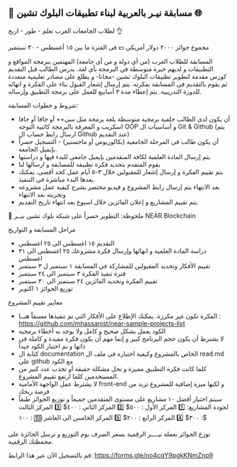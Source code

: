## 📢 مسابقة  نيـر بالعربية لبناء تطبيقات البلوك تشين 🌐

لطلاب الجامعات العرب
تعلم - طور - اربح 👌

مجموع جوائز ٢٠٠٠ دولار أمريكي 💵
فى الفترة ما بين ١٥ أغسطس - ٣٠ سبتمبر 

المسابقة للطلاب العرب (من أي دولة و من أي جامعة) المهتمين ببرمجة المواقع و التطبيقات و لديهم خبرة متوسطة في البرمجة بأي لغة. يدرس الطالب قبل التقديم كورس مقدمة لتطوير تطبيقات البلوك تشين -مجانا- و يطلع على مصادر تعليمية متعددة ثم يقوم بالتقديم فى المسابقة بفكرته. يتم إرسال إشعار القبول بناء على الفكرة و انهائه للدورة التدريبية. يتم إعطاء مدة ٣ أسابيع للعمل على برمجة التطبيق وإرساله. 

شروط و خطوات المسابقة:
- أن يكون لدى الطالب خلفية برمجية متوسطة بلغة برمجة مثل سى++ أو جافا أو جافا اسكريب و المعرفة بالبرمجة كائنية التوجه OOP و أساسيات ال Git & Github  (يتم ارسال رابط حساب ال Github عند التقديم)
 - أن يكون طالب فى المرحلة الجامعية (بكالوريوس أو ماجستير) - التسجيل حصراً بإيميل الجامعة.  
- يتم إرسال المادة العلمية لكافة المتقدمين بإيميل جامعي للبدء فيها و دراستها
- يقوم المتقدم بتحديد فكرة تطبيقه للمسابقة و ارسالها لنا
 - يتم تقييم الفكرة و إرسال إشعار للمقبولين خلال ٣-٥ أيام عمل كحد أقصى. يمكنك بعدها البدء مباشرة فى التنفيذ. 
- بعد الانتهاء يتم إرسال رابط المشروع و فيديو مختصر يشرح كيفية عمل مشروعه وتجربته بعد الانتهاء
 - يتم تقييم المشاريع و إعلان الفائزين خلال اسبوع بعد انتهاء تاريخ التقديم.

 🤚 ملحوظة: التطوير حصراً على شبكة بلوك تشين نيــر NEAR Blockchain 

مراحل المسابقة و التواريخ
- التقديم ١٥ اغسطس الى ٢٥ اغسطس
- دراسة المادة العلمية و انهائها وإرسال فكرة مشروعك ٢٥ اغسطس الى ٣١ اغسطس
- تقييم الأفكار وتحديد المقبولين للمشاركة في المسابقة ١ سبتمبر ل ٣ سبتمبر
- فترة تنفيذ الفكرة ٣ سبتمبر الى ٢٤ سبتمبر 
- تقييم الفكرة وتحديد الفائزين ٢٤ سبتمبر الى ٣٠ سبتمبر
- توزيع الجوائز ١ اكتوبر

معايير تقييم المشروع
- الفكرة تكون غير مكررة. يمكنك الإطلاع على الأفكار التي تم تنفيذها مسبقاً هنــا  : https://github.com/mhassanist/near-sample-projects-list 
- الكود يعمل بشكل صحيح و كامل ولا يوجد به أخطاء برمجية
- لا يشترط أن يكون حجم البرنامج كبير و إنما مهم أن يكون فكرة مفيدة و كاملة فى ذاتها و تم اختبار الكود جيداً 
- كتابة ال documentation الخاص بالمشروع وكيفية اختباره فى ملف ال read.md على github مع الكود 
- كلما كانت فكرة التطبيق مميزة و تحل مشكلة حقيقة أو تجذب عدد كبير من المستخدمين كلما ارتفع تقييم المشروع.
- لا يشترط عمل الواجهة الأمامية front-end و لكنها ميزة إضافية للمشروع تزيد من فرصة ربحك
- سيتم اختيار أفضل ١٠ مشاريع على مستوى المتقدمين جميعاً و توزيع الجوائز طبقاً لجودة المشاريع:
1️⃣ المركز الأول : ٥٠٠$ 
2️⃣ المركز الثاني : ٤٠٠$
3️⃣ المركز الثالث : ٣٠٠$
4️⃣ المركز الرابع : ٢٠٠$
5️⃣ المركز الخامس الى العاشر 🔟  : ١٠٠$

توزع الجوائز بعملة نيــــر الرقمية بسعر الصرف يوم التوزيع و ترسل الجائزة على محفظتك الرقمية. 


قم بالتسجيل الآن عبر هذا الرابط: https://forms.gle/no4cqY9pgkKNmZnp9 

